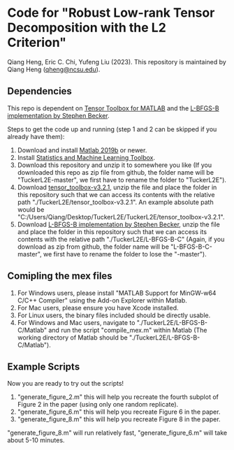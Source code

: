 # Code for  "Robust Low-rank Tensor Decomposition with the L2 Criterion"

Qiang Heng, Eric C. Chi, Yufeng Liu (2023).
This repository is maintained by Qiang Heng (qheng@ncsu.edu).

## Dependencies
This repo is dependent on [Tensor Toolbox for MATLAB](https://www.tensortoolbox.org/) and the [L-BFGS-B implementation by Stephen Becker](https://github.com/stephenbeckr/L-BFGS-B-C).

Steps to get the code up and running (step 1 and 2 can be skipped if you already have them):
1. Download and install [Matlab 2019b](https://www.mathworks.com/products/matlab.html) or newer.
2. Install [Statistics and Machine Learning Toolbox](https://www.mathworks.com/products/statistics.html).
3. Download this repository and unzip it to somewhere you like (If you downloaded this repo as zip file from github, the folder name will be "TuckerL2E-master", we first have to rename the folder to "TuckerL2E").
4. Download [tensor_toolbox-v3.2.1](https://gitlab.com/tensors/tensor_toolbox/-/releases/v3.2.1), unzip the file and place the folder in this repository such that we can access its contents with the relative path "./TuckerL2E/tensor_toolbox-v3.2.1". An example absolute path would be "C:/Users/Qiang/Desktop/TuckerL2E/TuckerL2E/tensor_toolbox-v3.2.1".
5. Download [L-BFGS-B implementation by Stephen Becker](https://github.com/stephenbeckr/L-BFGS-B-C), unzip the file and place the folder in this repository such that we can access its contents with the relative path "./TuckerL2E/L-BFGS-B-C" (Again, if you download as zip from github, the folder name will be "L-BFGS-B-C-master", we first have to rename the folder to lose the "-master").

## Comipling the mex files
1. For Windows users, please install "MATLAB Support for MinGW-w64 C/C++ Compiler" using the Add-on Explorer within Matlab.
2. For Mac users, please ensure you have Xcode installed.
3. For Linux users, the binary files included should be directly usable.
4. For Windows and Mac users, navigate to "./TuckerL2E/L-BFGS-B-C/Matlab" and run the script "compile_mex.m" within Matlab (The working directory of Matlab should be "./TuckerL2E/L-BFGS-B-C/Matlab"). 

## Example Scripts
Now you are ready to try out the scripts!

1. "generate_figure_2.m" this will help you recreate the fourth subplot of Figure 2 in the paper (using only one random replicate). 
2. "generate_figure_6.m" this will help you recreate Figure 6 in the paper. 
3. "generate_figure_8.m" this will help you recreate Figure 8 in the paper. 

"generate_figure_8.m" will run relatively fast, "generate_figure_6.m" will take about 5-10 minutes.
